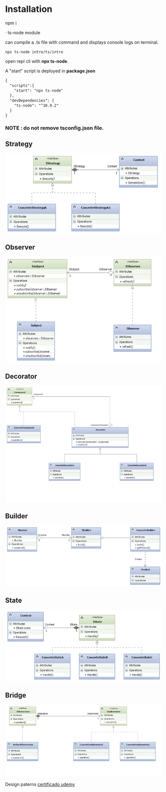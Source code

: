 # Installation

npm i

· ts-node module

can compile a .ts file with command and displays console logs on terminal.
```
npx ts-node intro/ts/intro
```
open repl cli with __npx ts-node__.

A "start" script is deployed in **package.json**
```
{
  "scripts":{
    "start": "npx ts-node"
  },
  "devDependencies": {
    "ts-node": "^10.9.2"
  }
}
```
### NOTE : do not remove tsconfig.json file.

## Strategy
![Strategy](img/Strategy.png)
## Observer
![Observer](img/Observer.png)
## Decorator
![Decorator](img/Decorator.png)
## Builder
![Builder](img/Builder.png)
## State
![State](img/State.png)
## Bridge
![Bridge](img/Bridge.png)

Design paterns [certificado udemy](patrones_de_diseño.pdf)